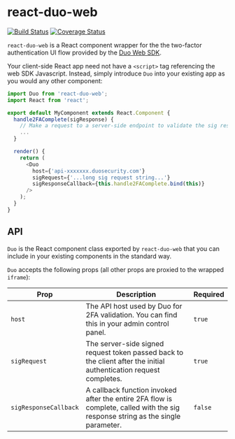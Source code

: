 # react-duo-web

[![Build Status](https://travis-ci.org/LINKIWI/react-duo-web.svg?branch=master)](https://travis-ci.org/LINKIWI/react-duo-web)
[![Coverage Status](https://coveralls.io/repos/github/LINKIWI/react-duo-web/badge.svg?branch=master)](https://coveralls.io/github/LINKIWI/react-duo-web?branch=master)

`react-duo-web` is a React component wrapper for the the two-factor authentication UI flow provided by the [Duo Web SDK](https://duo.com/docs/duoweb).

Your client-side React app need not have a `<script>` tag referencing the web SDK Javascript. Instead, simply introduce `Duo` into your existing app as you would any other component:

```javascript
import Duo from 'react-duo-web';
import React from 'react';

export default MyComponent extends React.Component {
  handle2FAComplete(sigResponse) {
    // Make a request to a server-side endpoint to validate the sig response
    ...
  }

  render() {
    return (
      <Duo
        host={'api-xxxxxxx.duosecurity.com'}
        sigRequest={'...long sig request string...'}
        sigResponseCallback={this.handle2FAComplete.bind(this)}
      />
    );
  }
}
```

## API

`Duo` is the React component class exported by `react-duo-web` that you can include in your existing components in the standard way.

`Duo` accepts the following props (all other props are proxied to the wrapped `iframe`):

|Prop|Description|Required|
|----|-----------|--------|
|`host`|The API host used by Duo for 2FA validation. You can find this in your admin control panel.|`true`|
|`sigRequest`|The server-side signed request token passed back to the client after the initial authentication request completes.|`true`|
|`sigResponseCallback`|A callback function invoked after the entire 2FA flow is complete, called with the sig response string as the single parameter.|`false`|
